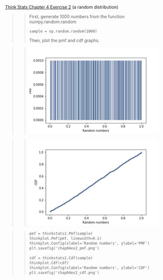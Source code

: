 [Think Stats Chapter 4 Exercise 2](http://greenteapress.com/thinkstats2/html/thinkstats2005.html#toc41) (a random distribution)

>> First, generate 1000 numbers from the function numpy.random.random
>> ```
>> sample = np.random.random(1000)
>> ```
>> Then, plot the pmf and cdf graphs.

>> ![pmf](https://github.com/jinzh2011/dsp/blob/master/statistics/chap04ex2_pmf.png)

>> ![cdf](https://github.com/jinzh2011/dsp/blob/master/statistics/chap04ex2_cdf.png)

>> ```
>> pmf = thinkstats2.Pmf(sample)
>> thinkplot.Pmf(pmf, linewidth=0.1)
>> thinkplot.Config(xlabel='Random numbers', ylabel='PMF')
>> plt.savefig('chap04ex2_pmf.png')
>>
>> cdf = thinkstats2.Cdf(sample)
>> thinkplot.Cdf(cdf)
>> thinkplot.Config(xlabel='Random numbers', ylabel='CDF')
>> plt.savefig('chap04ex2_cdf.png')
>> ```
